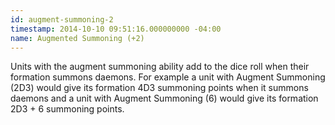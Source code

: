 ```yaml
---
id: augment-summoning-2
timestamp: 2014-10-10 09:51:16.000000000 -04:00
name: Augmented Summoning (+2)
---
```

<p>Units with the augment summoning ability add to the dice roll when their formation summons daemons. For example a unit with Augment Summoning (2D3) would give its formation 4D3 summoning points when it summons daemons and a unit with Augment Summoning (6) would give its formation 2D3 + 6 summoning points.</p>